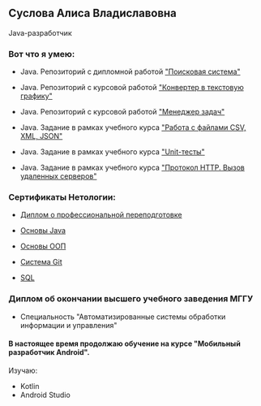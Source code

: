 ## Суслова Алиса Владиславовна
Java-разработчик

### Вот что я умею:
* Java. Репозиторий с дипломной работой 
["Поисковая система"](https://github.com/alisasuslova/Diplom_)

* Java. Репозиторий с курсовой работой ["Конвертер в текстовую графику"](https://github.com/alisasuslova/javabasicsdiploma/tree/main)

* Java. Репозиторий с курсовой работой ["Менеджер задач"](https://github.com/alisasuslova/pcs/tree/master)

* Java. Задание в рамках учебного курса ["Работа с файлами CSV, XML, JSON"](https://github.com/alisasuslova/json_homework/tree/master)

* Java. Задание в рамках учебного курса ["Unit-тесты"](https://github.com/alisasuslova/Test1/tree/master)

* Java. Задание в рамках учебного курса ["Протокол HTTP. Вызов удаленных серверов"](https://github.com/alisasuslova/HTTP_homework/tree/master)


### Сертификаты Нетологии:

* [Диплом о профессиональной переподготовке](https://netology.ru/sharing/ac6bcee5926d9a8c800ecbc6a63378f4?utm_source=social&utm_campaign=achievements)

* [Основы Java](https://netology.ru/sharing/4b9e6757fdbf1538cce8f7be358e74e3?utm_source=social&utm_campaign=achievements)

* [Основы ООП](https://netology.ru/sharing/25d3bd0098b6c9fa910740866117f710?utm_source=social&utm_campaign=achievements)

* [Система Git](https://netology.ru/sharing/b722737a8e9ed3da1d3a6fc689d3676b?utm_source=social&utm_campaign=achievements)

* [SQL](https://netology.ru/sharing/25628655c32f4fd6dd1c3ef5dd76d34d?utm_source=social&utm_campaign=certificate_lms)

### Диплом об окончании высшего учебного заведения МГГУ

* Специальность "Автоматизированные системы обработки информации и управления"

#### В настоящее время продолжаю обучение на курсе "Мобильный разработчик Android". 
Изучаю:

* Kotlin
* Android Studio


